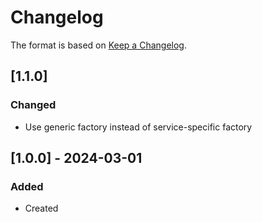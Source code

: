 # Changelog
The format is based on [Keep a Changelog](https://keepachangelog.com/en/1.0.0/).


## [1.1.0]
### Changed
- Use generic factory instead of service-specific factory


## [1.0.0] - 2024-03-01
### Added
- Created
